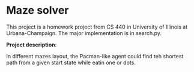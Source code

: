 # Maze solver

This project is a homework project from CS 440 in University of Illinois at Urbana-Champaign. The major implementation is in search.py. 

**Project description**:

In different mazes layout, the Pacman-like agent could find teh shortest path from a given start state while eatin one or dots. 
